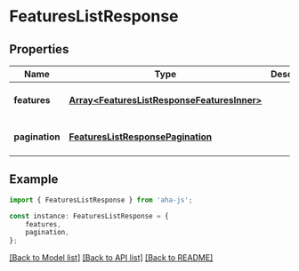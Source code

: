 # FeaturesListResponse


## Properties

Name | Type | Description | Notes
------------ | ------------- | ------------- | -------------
**features** | [**Array&lt;FeaturesListResponseFeaturesInner&gt;**](FeaturesListResponseFeaturesInner.md) |  | [optional] [default to undefined]
**pagination** | [**FeaturesListResponsePagination**](FeaturesListResponsePagination.md) |  | [optional] [default to undefined]

## Example

```typescript
import { FeaturesListResponse } from 'aha-js';

const instance: FeaturesListResponse = {
    features,
    pagination,
};
```

[[Back to Model list]](../README.md#documentation-for-models) [[Back to API list]](../README.md#documentation-for-api-endpoints) [[Back to README]](../README.md)
